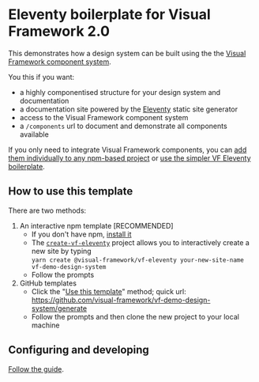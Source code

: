 # Eleventy boilerplate for Visual Framework 2.0

This demonstrates how a design system can be built using the the [Visual Framework component system](https://visual-framework.github.io/vf-welcome/).

You this if you want:

- a highly componentised structure for your design system and documentation
- a documentation site powered by the [Eleventy](https://www.11ty.io) static site generator
- access to the Visual Framework component system
- a `/components` url to document and demonstrate all components available

If you only need to integrate Visual Framework components, you can [add them individually to any npm-based project](https://visual-framework.github.io/vf-welcome/documentation/#getting-started) or [use the simpler VF Eleventy boilerplate](https://github.com/visual-framework/vf-eleventy).

## How to use this template

There are two methods:

1. An interactive npm template [RECOMMENDED]
    - If you don't have npm, [install it](https://docs.npmjs.com/downloading-and-installing-node-js-and-npm)
    - The [`create-vf-eleventy`](https://github.com/visual-framework/create-vf-eleventy) project allows you to interactively create a new site by typing<br/> `yarn create @visual-framework/vf-eleventy your-new-site-name vf-demo-design-system`
    - Follow the prompts
2. GitHub templates
    - Click the "[Use this template](https://help.github.com/en/articles/creating-a-repository-from-a-template)" method; quick url: https://github.com/visual-framework/vf-demo-design-system/generate
    - Follow the prompts and then clone the new project to your local machine

## Configuring and developing

[Follow the guide](https://visual-framework.github.io/vf-demo-design-system/customising/).
